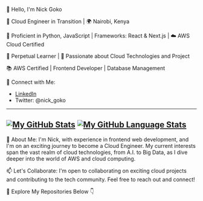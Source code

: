 👋 Hello, I'm Nick Goko

🚀 Cloud Engineer in Transition | 🌍 Nairobi, Kenya

🔧 Proficient in Python, JavaScript | Frameworks: React & Next.js | ☁️ AWS Cloud Certified

🌱 Perpetual Learner | 🚀 Passionate about Cloud Technologies and Project

📚 AWS Certified | Frontend Developer | Database Management

🔗 Connect with Me:
   - [LinkedIn](https://www.linkedin.com/in/nickgoko/)
   - Twitter: @nick_goko
---
[![My GitHub Stats](https://github-readme-stats.vercel.app/api/?username=NickGoko&count_private=true&theme=tokyonight&showicons=true)]()
[![My GitHub Language Stats](https://github-readme-stats.vercel.app/api/top-langs/?username=NickGoko&langs_count=5&theme=tokyonight)]()
---
💬 About Me:
I'm Nick, with experience in frontend web development, and I'm on an exciting journey to become a Cloud Engineer. My current interests span the vast realm of cloud technologies, from A.I. to Big Data, as I dive deeper into the world of AWS and cloud computing.

📫 Let's Collaborate:
I'm open to collaborating on exciting cloud projects and contributing to the tech community. Feel free to reach out and connect!

📖 Explore My Repositories Below 👇
